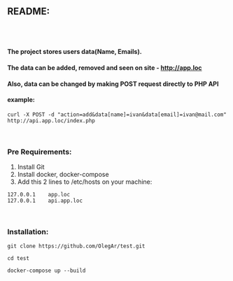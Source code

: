 ## README:
<br>
<br>

#### The project stores users data(Name, Emails).
#### The data can be added, removed and seen on site - http://app.loc
#### Also, data can be changed by making POST request directly to PHP API
#### example:
```
curl -X POST -d "action=add&data[name]=ivan&data[email]=ivan@mail.com" http://api.app.loc/index.php 
```
<br>

### Pre Requirements:
1. Install Git
2. Install docker, docker-compose
3. Add this 2 lines to /etc/hosts on your machine:
```
127.0.0.1    app.loc
127.0.0.1    api.app.loc
```

<br>

### Installation:
```
git clone https://github.com/OlegAr/test.git
```
```
cd test
```
```
docker-compose up --build
```

